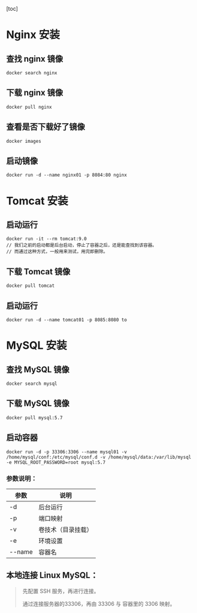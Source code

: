 [toc]

# Nginx 安装

## 查找 nginx 镜像

```shell
docker search nginx
```

## 下载 nginx 镜像

```shell
docker pull nginx
```

## 查看是否下载好了镜像

```shell
docker images
```

## 启动镜像

```shell
docker run -d --name nginx01 -p 8084:80 nginx
```

# Tomcat 安装

## 启动运行

```shell
docker run -it --rm tomcat:9.0
// 我们之前的启动都是后台启动，停止了容器之后，还是能查找到该容器。
// 而通过这种方式，一般用来测试，用完即删除。
```

## 下载 Tomcat 镜像

```shell
docker pull tomcat
```

## 启动运行

```shell
docker run -d --name tomcat01 -p 8085:8080 to
```

# MySQL 安装

## 查找 MySQL 镜像

```shell
docker search mysql
```

## 下载 MySQL 镜像

```shell
docker pull mysql:5.7
```

## 启动容器

```shell
docker run -d -p 33306:3306 --name mysql01 -v /home/mysql/conf:/etc/mysql/conf.d -v /home/mysql/data:/var/lib/mysql -e MYSQL_ROOT_PASSWORD=root mysql:5.7
```

### 参数说明：

| 参数   | 说明               |
| ------ | ------------------ |
| -d     | 后台运行           |
| -p     | 端口映射           |
| -v     | 卷技术（目录挂载） |
| -e     | 环境设置           |
| --name | 容器名             |

## 本地连接 Linux MySQL：

> ​	先配置 SSH 服务，再进行连接。
>
> ​	通过连接服务器的33306，再由 33306 与 容器里的 3306 映射。

